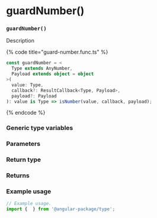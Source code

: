 # guardNumber()

### `guardNumber()`

Description

{% code title="guard-number.func.ts" %}
```typescript
const guardNumber = <
  Type extends AnyNumber,
  Payload extends object = object
>(
  value: Type,
  callback?: ResultCallback<Type, Payload>,
  payload?: Payload
): value is Type => isNumber(value, callback, payload);
```
{% endcode %}

### Generic type variables

### Parameters

### Return type

### Returns

### Example usage

```typescript
// Example usage.
import {  } from '@angular-package/type';


```

